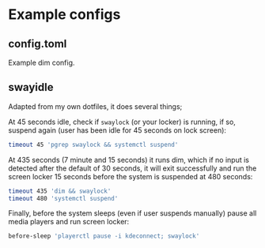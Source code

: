 # Example configs

## config.toml

Example dim config.

## swayidle

Adapted from my own dotfiles, it does several things;

At 45 seconds idle, check if `swaylock` (or your locker) is running, if so,
suspend again (user has been idle for 45 seconds on lock screen):

```bash
timeout 45 'pgrep swaylock && systemctl suspend'
```

At 435 seconds (7 minute and 15 seconds) it runs dim, which if no input is
detected after the default of 30 seconds, it will exit successfully and run
the screen locker 15 seconds before the system is suspended at 480 seconds:

```bash
timeout 435 'dim && swaylock'
timeout 480 'systemctl suspend'
```

Finally, before the system sleeps (even if user suspends manually) pause all
media players and run screen locker:

```bash
before-sleep 'playerctl pause -i kdeconnect; swaylock'
```
